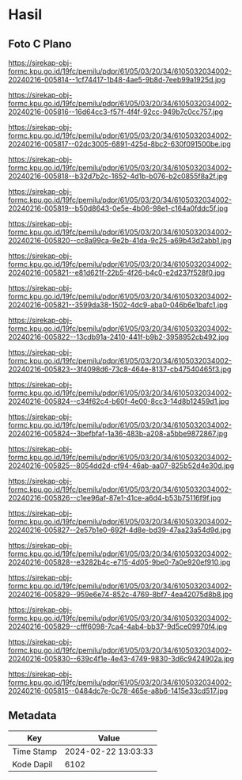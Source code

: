 # Hasil

## Foto C Plano

https://sirekap-obj-formc.kpu.go.id/19fc/pemilu/pdpr/61/05/03/20/34/6105032034002-20240216-005814--1cf74417-1b48-4ae5-9b8d-7eeb99a1925d.jpg

https://sirekap-obj-formc.kpu.go.id/19fc/pemilu/pdpr/61/05/03/20/34/6105032034002-20240216-005816--16d64cc3-f57f-4f4f-92cc-949b7c0cc757.jpg

https://sirekap-obj-formc.kpu.go.id/19fc/pemilu/pdpr/61/05/03/20/34/6105032034002-20240216-005817--02dc3005-6891-425d-8bc2-630f091500be.jpg

https://sirekap-obj-formc.kpu.go.id/19fc/pemilu/pdpr/61/05/03/20/34/6105032034002-20240216-005818--b32d7b2c-1652-4d1b-b076-b2c0855f8a2f.jpg

https://sirekap-obj-formc.kpu.go.id/19fc/pemilu/pdpr/61/05/03/20/34/6105032034002-20240216-005819--b50d8643-0e5e-4b06-98e1-c164a0fddc5f.jpg

https://sirekap-obj-formc.kpu.go.id/19fc/pemilu/pdpr/61/05/03/20/34/6105032034002-20240216-005820--cc8a99ca-9e2b-41da-9c25-a69b43d2abb1.jpg

https://sirekap-obj-formc.kpu.go.id/19fc/pemilu/pdpr/61/05/03/20/34/6105032034002-20240216-005821--e81d621f-22b5-4f26-b4c0-e2d237f528f0.jpg

https://sirekap-obj-formc.kpu.go.id/19fc/pemilu/pdpr/61/05/03/20/34/6105032034002-20240216-005821--3599da38-1502-4dc9-aba0-046b6e1bafc1.jpg

https://sirekap-obj-formc.kpu.go.id/19fc/pemilu/pdpr/61/05/03/20/34/6105032034002-20240216-005822--13cdb91a-2410-441f-b9b2-3958952cb492.jpg

https://sirekap-obj-formc.kpu.go.id/19fc/pemilu/pdpr/61/05/03/20/34/6105032034002-20240216-005823--3f4098d6-73c8-464e-8137-cb47540465f3.jpg

https://sirekap-obj-formc.kpu.go.id/19fc/pemilu/pdpr/61/05/03/20/34/6105032034002-20240216-005824--c34f62c4-b60f-4e00-8cc3-14d8b12459d1.jpg

https://sirekap-obj-formc.kpu.go.id/19fc/pemilu/pdpr/61/05/03/20/34/6105032034002-20240216-005824--3befbfaf-1a36-483b-a208-a5bbe9872867.jpg

https://sirekap-obj-formc.kpu.go.id/19fc/pemilu/pdpr/61/05/03/20/34/6105032034002-20240216-005825--8054dd2d-cf94-46ab-aa07-825b52d4e30d.jpg

https://sirekap-obj-formc.kpu.go.id/19fc/pemilu/pdpr/61/05/03/20/34/6105032034002-20240216-005826--c1ee96af-87e1-41ce-a6d4-b53b75116f9f.jpg

https://sirekap-obj-formc.kpu.go.id/19fc/pemilu/pdpr/61/05/03/20/34/6105032034002-20240216-005827--2e57b1e0-692f-4d8e-bd39-47aa23a54d9d.jpg

https://sirekap-obj-formc.kpu.go.id/19fc/pemilu/pdpr/61/05/03/20/34/6105032034002-20240216-005828--e3282b4c-e715-4d05-9be0-7a0e920ef910.jpg

https://sirekap-obj-formc.kpu.go.id/19fc/pemilu/pdpr/61/05/03/20/34/6105032034002-20240216-005829--959e6e74-852c-4769-8bf7-4ea42075d8b8.jpg

https://sirekap-obj-formc.kpu.go.id/19fc/pemilu/pdpr/61/05/03/20/34/6105032034002-20240216-005829--cfff6098-7ca4-4ab4-bb37-9d5ce09970f4.jpg

https://sirekap-obj-formc.kpu.go.id/19fc/pemilu/pdpr/61/05/03/20/34/6105032034002-20240216-005830--639c4f1e-4e43-4749-9830-3d6c9424902a.jpg

https://sirekap-obj-formc.kpu.go.id/19fc/pemilu/pdpr/61/05/03/20/34/6105032034002-20240216-005815--0484dc7e-0c78-465e-a8b6-1415e33cd517.jpg


## Metadata

| Key        | Value               |
| ---------- | ------------------- |
| Time Stamp | 2024-02-22 13:03:33 |
| Kode Dapil | 6102                |



